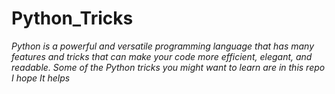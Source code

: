 # Python_Tricks
*Python is a powerful and versatile programming language that has many features and tricks that can make your code more efficient, elegant, and readable. Some of the Python tricks you might want to learn are in this repo
I hope It helps*
